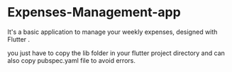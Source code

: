 # Expenses-Management-app

It's a basic application to manage your weekly expenses, designed with Flutter . 

you just have to copy the lib folder in your flutter project directory and can also copy pubspec.yaml file to avoid errors.


